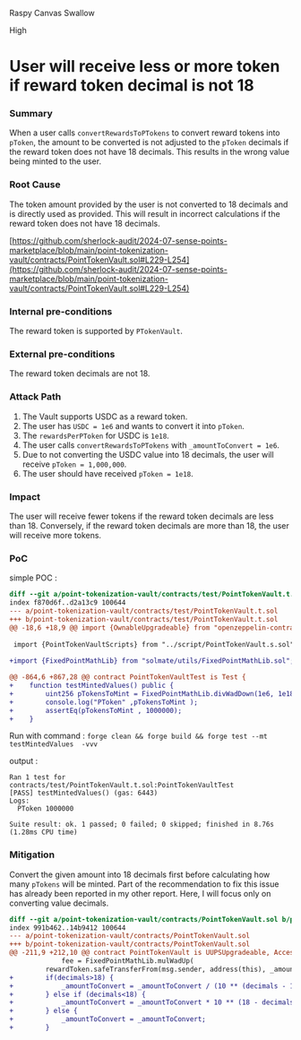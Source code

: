 Raspy Canvas Swallow

High

# User will receive less or more token if reward token decimal is not 18

### Summary

When a user calls `convertRewardsToPTokens` to convert reward tokens into `pToken`, the amount to be converted is not adjusted to the `pToken` decimals if the reward token does not have 18 decimals. This results in the wrong value being minted to the user.


### Root Cause

The token amount provided by the user is not converted to 18 decimals and is directly used as provided. This will result in incorrect calculations if the reward token does not have 18 decimals.

[https://github.com/sherlock-audit/2024-07-sense-points-marketplace/blob/main/point-tokenization-vault/contracts/PointTokenVault.sol#L229-L254](https://github.com/sherlock-audit/2024-07-sense-points-marketplace/blob/main/point-tokenization-vault/contracts/PointTokenVault.sol#L229-L254)

### Internal pre-conditions

The reward token is supported by `PTokenVault`.


### External pre-conditions

The reward token decimals are not 18.


### Attack Path

1. The Vault supports USDC as a reward token.
2. The user has `USDC = 1e6` and wants to convert it into `pToken`.
3. The `rewardsPerPToken` for USDC is `1e18`.
4. The user calls `convertRewardsToPTokens` with `_amountToConvert = 1e6`.
5. Due to not converting the USDC value into 18 decimals, the user will receive `pToken = 1,000,000`.
6. The user should have received `pToken = 1e18`.


### Impact

The user will receive fewer tokens if the reward token decimals are less than 18. Conversely, if the reward token decimals are more than 18, the user will receive more tokens.


### PoC

simple POC :

```diff
diff --git a/point-tokenization-vault/contracts/test/PointTokenVault.t.sol b/point-tokenization-vault/contracts/test/PointTokenVault.t.sol
index f870d6f..d2a13c9 100644
--- a/point-tokenization-vault/contracts/test/PointTokenVault.t.sol
+++ b/point-tokenization-vault/contracts/test/PointTokenVault.t.sol
@@ -18,6 +18,9 @@ import {OwnableUpgradeable} from "openzeppelin-contracts-upgradeable/contracts/a
 
 import {PointTokenVaultScripts} from "../script/PointTokenVault.s.sol";
 
+import {FixedPointMathLib} from "solmate/utils/FixedPointMathLib.sol";

@@ -864,6 +867,28 @@ contract PointTokenVaultTest is Test {
+    function testMintedValues() public {
+        uint256 pTokensToMint = FixedPointMathLib.divWadDown(1e6, 1e18); // Round down for mint.
+        console.log("PToken" ,pTokensToMint );
+        assertEq(pTokensToMint , 1000000);
+    }
```
Run with command : `forge clean && forge build && forge test --mt testMintedValues  -vvv`

output :
```solidity
Ran 1 test for contracts/test/PointTokenVault.t.sol:PointTokenVaultTest
[PASS] testMintedValues() (gas: 6443)
Logs:
  PToken 1000000

Suite result: ok. 1 passed; 0 failed; 0 skipped; finished in 8.76s (1.28ms CPU time)
```


### Mitigation

Convert the given amount into 18 decimals first before calculating how many `pTokens` will be minted. Part of the recommendation to fix this issue has already been reported in my other report. Here, I will focus only on converting value decimals.
```diff
diff --git a/point-tokenization-vault/contracts/PointTokenVault.sol b/point-tokenization-vault/contracts/PointTokenVault.sol
index 991b462..14b9412 100644
--- a/point-tokenization-vault/contracts/PointTokenVault.sol
+++ b/point-tokenization-vault/contracts/PointTokenVault.sol
@@ -211,9 +212,10 @@ contract PointTokenVault is UUPSUpgradeable, AccessControlUpgradeable, Multicall
             fee = FixedPointMathLib.mulWadUp(
         rewardToken.safeTransferFrom(msg.sender, address(this), _amountToConvert);
+        if(decimals>18) {
+            _amountToConvert = _amountToConvert / (10 ** (decimals - 18 ));
+        } else if (decimals<18) {
+            _amountToConvert = _amountToConvert * 10 ** (18 - decimals);
+        } else {
+            _amountToConvert = _amountToConvert;
+        }

```